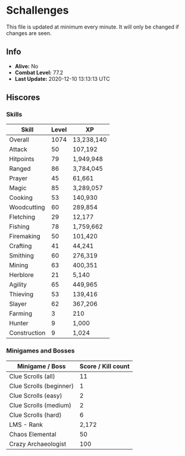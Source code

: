 # Schallenges

This file is updated at minimum every minute. It will only be changed if changes are seen.

## Info

 - **Alive:** No
 - **Combat Level:** 77.2
 - **Last Update:** 2020-12-10 13:13:13 UTC

## Hiscores

### Skills

| Skill | Level | XP |
|--|--|--|
| Overall | 1074 | 13,238,140 |
| Attack | 50 | 107,192 |
| Hitpoints | 79 | 1,949,948 |
| Ranged | 86 | 3,784,045 |
| Prayer | 45 | 61,661 |
| Magic | 85 | 3,289,057 |
| Cooking | 53 | 140,930 |
| Woodcutting | 60 | 289,854 |
| Fletching | 29 | 12,177 |
| Fishing | 78 | 1,759,662 |
| Firemaking | 50 | 101,420 |
| Crafting | 41 | 44,241 |
| Smithing | 60 | 276,319 |
| Mining | 63 | 400,351 |
| Herblore | 21 | 5,140 |
| Agility | 65 | 449,965 |
| Thieving | 53 | 139,416 |
| Slayer | 62 | 367,206 |
| Farming | 3 | 210 |
| Hunter | 9 | 1,000 |
| Construction | 9 | 1,024 |

### Minigames and Bosses

| Minigame / Boss | Score / Kill count |
|--|--|
| Clue Scrolls (all) | 11 |
| Clue Scrolls (beginner) | 1 |
| Clue Scrolls (easy) | 2 |
| Clue Scrolls (medium) | 2 |
| Clue Scrolls (hard) | 6 |
| LMS - Rank | 2,172 |
| Chaos Elemental | 50 |
| Crazy Archaeologist | 100 |
